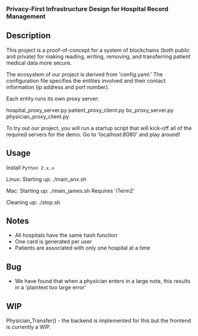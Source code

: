 ### Privacy-First Infrastructure Design for Hospital Record Management

## Description

This project is a proof-of-concept for a system of blockchains (both public and private) for making reading, writing, removing, and transferring patient medical data more secure.

The ecosystem of our project is derived from 'config.yaml.' The configuration file specifies the entities involved and their contact information (ip address and port number). 

Each entity runs its own proxy server:

hospital_proxy_server.py
patient_proxy_client.py
bc_proxy_server.py
physician_proxy_client.py


To try out our project, you will run a startup script that will kick-off all of the required servers for the demo. Go to 'localhost:8080' and play around!

## Usage

Install `Python 2.x.x`

Linux: Starting up: ./main_anx.sh

Mac: Starting up: ./main_james.sh
Requires 'iTerm2'

Cleaning up: ./stop.sh

## Notes

- All hospitals have the same hash function
- One card is generated per user
- Patients are associated with only one hospital at a time


## Bug

- We have found that when a physician enters in a large note, this results in a 'plaintext too large error'

## WIP

Physician_Transfer() - the backend is implemented for this but the frontend is currently a WIP.
